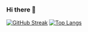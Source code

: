 ### Hi there 👋

[![GitHub Streak](http://github-readme-streak-stats.herokuapp.com?user=enzo405&theme=dark&background=000000)](https://git.io/streak-stats)
[![Top Langs](https://github-readme-stats.vercel.app/api/top-langs/?username=enzo405)](https://github.com/anuraghazra/github-readme-stats)
